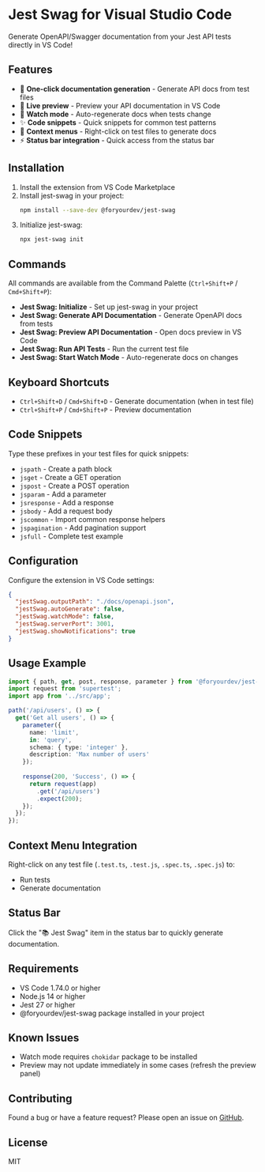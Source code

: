 # Jest Swag for Visual Studio Code

Generate OpenAPI/Swagger documentation from your Jest API tests directly in VS Code!

## Features

- 🚀 **One-click documentation generation** - Generate API docs from test files
- 👀 **Live preview** - Preview your API documentation in VS Code
- 🔄 **Watch mode** - Auto-regenerate docs when tests change
- ✨ **Code snippets** - Quick snippets for common test patterns
- 🎯 **Context menus** - Right-click on test files to generate docs
- ⚡ **Status bar integration** - Quick access from the status bar

## Installation

1. Install the extension from VS Code Marketplace
2. Install jest-swag in your project:
   ```bash
   npm install --save-dev @foryourdev/jest-swag
   ```
3. Initialize jest-swag:
   ```bash
   npx jest-swag init
   ```

## Commands

All commands are available from the Command Palette (`Ctrl+Shift+P` / `Cmd+Shift+P`):

- **Jest Swag: Initialize** - Set up jest-swag in your project
- **Jest Swag: Generate API Documentation** - Generate OpenAPI docs from tests
- **Jest Swag: Preview API Documentation** - Open docs preview in VS Code
- **Jest Swag: Run API Tests** - Run the current test file
- **Jest Swag: Start Watch Mode** - Auto-regenerate docs on changes

## Keyboard Shortcuts

- `Ctrl+Shift+D` / `Cmd+Shift+D` - Generate documentation (when in test file)
- `Ctrl+Shift+P` / `Cmd+Shift+P` - Preview documentation

## Code Snippets

Type these prefixes in your test files for quick snippets:

- `jspath` - Create a path block
- `jsget` - Create a GET operation
- `jspost` - Create a POST operation
- `jsparam` - Add a parameter
- `jsresponse` - Add a response
- `jsbody` - Add a request body
- `jscommon` - Import common response helpers
- `jspagination` - Add pagination support
- `jsfull` - Complete test example

## Configuration

Configure the extension in VS Code settings:

```json
{
  "jestSwag.outputPath": "./docs/openapi.json",
  "jestSwag.autoGenerate": false,
  "jestSwag.watchMode": false,
  "jestSwag.serverPort": 3001,
  "jestSwag.showNotifications": true
}
```

## Usage Example

```typescript
import { path, get, post, response, parameter } from '@foryourdev/jest-swag';
import request from 'supertest';
import app from '../src/app';

path('/api/users', () => {
  get('Get all users', () => {
    parameter({
      name: 'limit',
      in: 'query',
      schema: { type: 'integer' },
      description: 'Max number of users'
    });
    
    response(200, 'Success', () => {
      return request(app)
        .get('/api/users')
        .expect(200);
    });
  });
});
```

## Context Menu Integration

Right-click on any test file (`.test.ts`, `.test.js`, `.spec.ts`, `.spec.js`) to:
- Run tests
- Generate documentation

## Status Bar

Click the "📚 Jest Swag" item in the status bar to quickly generate documentation.

## Requirements

- VS Code 1.74.0 or higher
- Node.js 14 or higher
- Jest 27 or higher
- @foryourdev/jest-swag package installed in your project

## Known Issues

- Watch mode requires `chokidar` package to be installed
- Preview may not update immediately in some cases (refresh the preview panel)

## Contributing

Found a bug or have a feature request? Please open an issue on [GitHub](https://github.com/your-repo/jest-swag).

## License

MIT